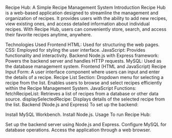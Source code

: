 Recipe Hub: A Simple Recipe Management System
Introduction
Recipe Hub is a web-based application designed to streamline the management and organization of recipes. It provides users with the ability to add new recipes, view existing ones, and access detailed information about individual recipes. With Recipe Hub, users can conveniently store, search, and access their favorite recipes anytime, anywhere.

Technologies Used
Frontend
HTML: Used for structuring the web pages.
CSS: Employed for styling the user interface.
JavaScript: Provides functionality and interactivity.
Backend
Node.js with Express framework: Powers the backend server and handles HTTP requests.
MySQL: Used as the database management system.
Frontend (HTML and JavaScript)
Recipe Input Form:
A user interface component where users can input and enter the details of a recipe.
Recipe List Section:
Dropdown menu for selecting a recipe from the list.
Enables users to browse and select recipes efficiently within the Recipe Management System.
JavaScript Functions:
fetchRecipeList: Retrieves a list of recipes from a database or other data source.
displaySelectedRecipe: Displays details of the selected recipe from the list.
Backend (Node.js and Express)
To set up the backend:

Install MySQL Workbench.
Install Node.js.
Usage
To run Recipe Hub:

Set up the backend server using Node.js and Express.
Configure MySQL for database operations.
Access the application through a web browser.
